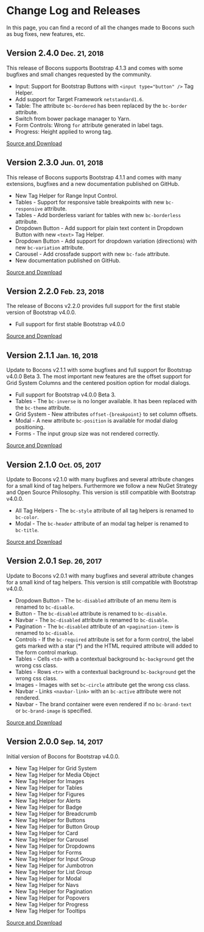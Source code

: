 # Change Log and Releases

In this page, you can find a record of all the changes made to Bocons such as bug fixes, new features, etc.

## Version 2.4.0 <small class="release-date">Dec. 21, 2018</small>

This release of Bocons supports Bootstrap 4.1.3 and comes with some bugfixes and small changes requested by the community.

<ul class="changelog">
    <li class="ch-added">Input: Support for Bootstrap Buttons with <code>&lt;input type="button" /&gt;</code> Tag Helper.</li>
    <li class="ch-added">Add support for Target Framework <code>netstandard1.6</code>.</li>
    <li class="ch-changed">Table: The attribute <code>bc-bordered</code> has been replaced by the <code>bc-border</code> attribute.</li>
    <li class="ch-changed">Switch from bower package manager to Yarn.</li>
    <li class="ch-fixed">Form Controls: Wrong <code>for</code> attribute generated in label tags.</li>
    <li class="ch-fixed">Progress: Height applied to wrong tag.</li>
</ul>

<a href="https://www.nuget.org/packages/BSolutions.Bocons/2.4.0" class="btn btn-info">
    <i class="fa fa-link"></i> Source and Download
</a>

## Version 2.3.0 <small class="release-date">Jun. 01, 2018</small>

This release of Bocons supports Bootstrap 4.1.1 and comes with many extensions, bugfixes and a new documentation published on GitHub.

<ul class="changelog">
    <li class="ch-added">New Tag Helper for Range Input Control.</li>
    <li class="ch-added">Tables - Support for responsive table breakpoints with new <code>bc-responsive</code> attribute.</li>
    <li class="ch-added">Tables - Add borderless variant for tables with new <code>bc-borderless</code> attribute.</li>
    <li class="ch-added">Dropdown Button - Add support for plain text content in Dropdown Button with new <code>&lt;text&gt;</code> Tag Helper.</li>
    <li class="ch-added">Dropdown Button - Add support for dropdown variation (directions) with new <code>bc-variation</code> attribute.</li>
    <li class="ch-added">Carousel - Add crossfade support with new <code>bc-fade</code> attribute.</li>
    <li class="ch-changed">New documentation published on GitHub.</li>
</ul>

<a href="https://www.nuget.org/packages/BSolutions.Bocons/2.3.0" class="btn btn-info">
    <i class="fa fa-link"></i> Source and Download
</a>

## Version 2.2.0 <small class="release-date">Feb. 23, 2018</small>

The release of Bocons v2.2.0 provides full support for the first stable version of Bootstrap v4.0.0.

<ul class="changelog">
    <li class="ch-changed">Full support for first stable Bootstrap v4.0.0</li>
</ul>

<a href="https://www.nuget.org/packages/BSolutions.Bocons/2.2.0" class="btn btn-info">
    <i class="fa fa-link"></i> Source and Download
</a>

## Version 2.1.1 <small class="release-date">Jan. 16, 2018</small>

Update to Bocons v2.1.1 with some bugfixes and full support for Bootstrap v4.0.0 Beta 3. The most important new features are the offset support for Grid System Columns and the centered position option for modal dialogs.

<ul class="changelog">
    <li class="ch-changed">Full support for Bootstrap v4.0.0 Beta 3.</li>
    <li class="ch-changed">Tables - The <code>bc-inverse</code> is no longer available. It has been replaced with the <code>bc-theme</code> attribute.</li>
    <li class="ch-added">Grid System - New attributes <code>offset-{breakpoint}</code> to set column offsets.</li>
    <li class="ch-added">Modal - A new attribute <code>bc-position</code> is available for modal dialog positioning.</li>
    <li class="ch-fixed">Forms - The input group size was not rendered correctly.</li>
</ul>

<a href="https://www.nuget.org/packages/BSolutions.Bocons/2.1.1" class="btn btn-info">
    <i class="fa fa-link"></i> Source and Download
</a>

## Version 2.1.0 <small class="release-date">Oct. 05, 2017</small>

Update to Bocons v2.1.0 with many bugfixes and several attribute changes for a small kind of tag helpers. Furthermore we follow a new NuGet Strategy and Open Source Philosophy. This version is still compatible with Bootstrap v4.0.0.

<ul class="changelog">
    <li class="ch-changed">All Tag Helpers - The <code>bc-style</code> attribute of all tag helpers is renamed to <code>bc-color</code>.</li>
    <li class="ch-changed">Modal - The <code>bc-header</code> attribute of an modal tag helper is renamed to <code>bc-title</code>.</li>
</ul>

<a href="https://www.nuget.org/packages/BSolutions.Bocons/2.1.0" class="btn btn-info">
    <i class="fa fa-link"></i> Source and Download
</a>

## Version 2.0.1 <small class="release-date">Sep. 26, 2017</small>

Update to Bocons v2.0.1 with many bugfixes and several attribute changes for a small kind of tag helpers. This version is still compatible with Bootstrap v4.0.0.

<ul class="changelog">
    <li class="ch-changed">Dropdown Button - The <code>bc-disabled</code> attribute of an menu item is renamed to <code>bc-disable</code>.</li>
    <li class="ch-changed">Button - The <code>bc-disabled</code> attribute is renamed to <code>bc-disable</code>.</li>
    <li class="ch-changed">Navbar - The <code>bc-disabled</code> attribute is renamed to <code>bc-disable</code>.</li>
    <li class="ch-changed">Pagination - The <code>bc-disabled</code> attribute of an <code>&lt;pagination-item&gt;</code> is renamed to <code>bc-disable</code>.</li>
    <li class="ch-updated">Controls - If the <code>bc-required</code> attribute is set for a form control, the label gets marked with a star (*) and the HTML required attribute will added to the form control markup.</li>
    <li class="ch-fixed">Tables - Cells <code>&lt;td&gt;</code> with a contextual background <code>bc-background</code> get the wrong css class.</li>
    <li class="ch-fixed">Tables - Rows <code>&lt;tr&gt;</code> with a contextual background <code>bc-background</code> get the wrong css class.</li>
    <li class="ch-fixed">Images - Images with set <code>bc-circle</code> attribute get the wrong css class.</li>
    <li class="ch-fixed">Navbar - Links <code>&lt;navbar-link&gt;</code> with an <code>bc-active</code> attribute were not rendered.</li>
    <li class="ch-fixed">Navbar - The brand container were even rendered if no <code>bc-brand-text</code> or <code>bc-brand-image</code> is specified.</li>
</ul>

<a href="https://www.nuget.org/packages/BSolutions.Bocons/2.0.1" class="btn btn-info">
    <i class="fa fa-link"></i> Source and Download
</a>

## Version 2.0.0 <small class="release-date">Sep. 14, 2017</small>

Initial version of Bocons for Bootstrap v4.0.0.

<ul class="changelog">
    <li class="ch-added">New Tag Helper for Grid System</li>
    <li class="ch-added">New Tag Helper for Media Object</li>
    <li class="ch-added">New Tag Helper for Images</li>
    <li class="ch-added">New Tag Helper for Tables</li>
    <li class="ch-added">New Tag Helper for Figures</li>
    <li class="ch-added">New Tag Helper for Alerts</li>
    <li class="ch-added">New Tag Helper for Badge</li>
    <li class="ch-added">New Tag Helper for Breadcrumb</li>
    <li class="ch-added">New Tag Helper for Buttons</li>
    <li class="ch-added">New Tag Helper for Button Group</li>
    <li class="ch-added">New Tag Helper for Card</li>
    <li class="ch-added">New Tag Helper for Carousel</li>
    <li class="ch-added">New Tag Helper for Dropdowns</li>
    <li class="ch-added">New Tag Helper for Forms</li>
    <li class="ch-added">New Tag Helper for Input Group</li>
    <li class="ch-added">New Tag Helper for Jumbotron</li>
    <li class="ch-added">New Tag Helper for List Group</li>
    <li class="ch-added">New Tag Helper for Modal</li>
    <li class="ch-added">New Tag Helper for Navs</li>
    <li class="ch-added">New Tag Helper for Pagination</li>
    <li class="ch-added">New Tag Helper for Popovers</li>
    <li class="ch-added">New Tag Helper for Progress</li>
    <li class="ch-added">New Tag Helper for Tooltips</li>
</ul>

<a href="https://www.nuget.org/packages/BSolutions.Bocons/2.0.0" class="btn btn-info">
    <i class="fa fa-link"></i> Source and Download
</a>